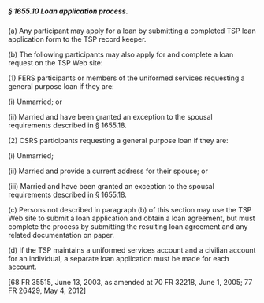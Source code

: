 ##### § 1655.10 Loan application process. #####

(a) Any participant may apply for a loan by submitting a completed TSP loan application form to the TSP record keeper.

(b) The following participants may also apply for and complete a loan request on the TSP Web site:

(1) FERS participants or members of the uniformed services requesting a general purpose loan if they are:

(i) Unmarried; or

(ii) Married and have been granted an exception to the spousal requirements described in § 1655.18.

(2) CSRS participants requesting a general purpose loan if they are:

(i) Unmarried;

(ii) Married and provide a current address for their spouse; or

(iii) Married and have been granted an exception to the spousal requirements described in § 1655.18.

(c) Persons not described in paragraph (b) of this section may use the TSP Web site to submit a loan application and obtain a loan agreement, but must complete the process by submitting the resulting loan agreement and any related documentation on paper.

(d) If the TSP maintains a uniformed services account and a civilian account for an individual, a separate loan application must be made for each account.

[68 FR 35515, June 13, 2003, as amended at 70 FR 32218, June 1, 2005; 77 FR 26429, May 4, 2012]